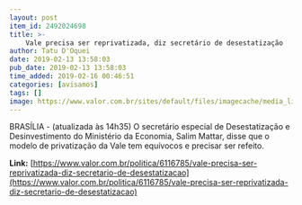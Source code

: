 ```yaml
---
layout: post
item_id: 2492024698
title: >-
    Vale precisa ser reprivatizada, diz secretário de desestatização
author: Tatu D'Oquei
date: 2019-02-13 13:58:03
pub_date: 2019-02-13 13:58:03
time_added: 2019-02-16 00:46:51
categories: [avisamos]
tags: []
image: https://www.valor.com.br/sites/default/files/imagecache/media_library_big_horizontal/fotoweb/recep____o_sede_da_vale_rio_ag__ncia_vale.jpg
---
```


BRASÍLIA - (atualizada às 14h35) O secretário especial de Desestatização e Desinvestimento do Ministério da Economia, Salim Mattar, disse que o modelo de privatização da Vale tem equívocos e precisar ser refeito.

**Link:** [https://www.valor.com.br/politica/6116785/vale-precisa-ser-reprivatizada-diz-secretario-de-desestatizacao](https://www.valor.com.br/politica/6116785/vale-precisa-ser-reprivatizada-diz-secretario-de-desestatizacao)

